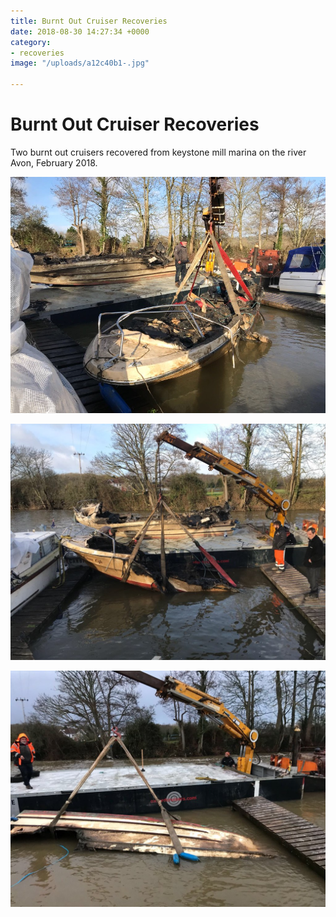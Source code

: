 ```yaml
---
title: Burnt Out Cruiser Recoveries
date: 2018-08-30 14:27:34 +0000
category:
- recoveries
image: "/uploads/a12c40b1-.jpg"

---
```

# Burnt Out Cruiser Recoveries

Two burnt out cruisers recovered from keystone mill marina on the river Avon, February 2018.

![](/uploads/a12c40b1-.jpg)

![](/uploads/3d2619f1-.jpg)

![](/uploads/695fe9dd-.jpg)